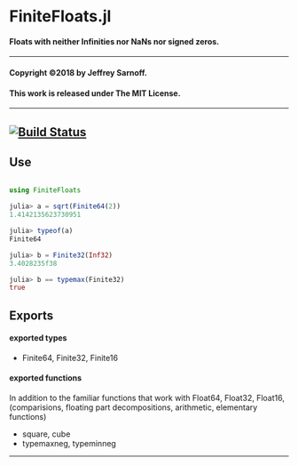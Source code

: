 # FiniteFloats.jl

#### Floats with neither Infinities nor NaNs nor signed zeros.


----

#### Copyright ©2018 by Jeffrey Sarnoff.
####  This work is released under The MIT License.


-----

[![Build Status](https://travis-ci.org/JeffreySarnoff/FiniteFloats.jl.svg?branch=master)](https://travis-ci.org/JeffreySarnoff/FiniteFloats.jl)
----

## Use
```julia

using FiniteFloats

julia> a = sqrt(Finite64(2))
1.4142135623730951

julia> typeof(a)
Finite64

julia> b = Finite32(Inf32)
3.4028235f38

julia> b == typemax(Finite32)
true
```

## Exports

#### exported types

- Finite64, Finite32, Finite16

#### exported functions

In addition to the familiar functions that work with Float64, Float32, Float16,    
(comparisions, floating part decompositions, arithmetic, elementary functions)

- square, cube
- typemaxneg, typeminneg

----
